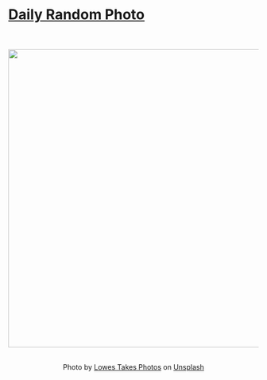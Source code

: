 # [Daily Random Photo](https://www.dailyrandomphoto.com/)

<div align="center">
  <br>
  <br>
  <a href="https://www.dailyrandomphoto.com/p/2023/2023-01-07/"><img src="https://images.unsplash.com/photo-1670336815587-cc650a664a53?crop=entropy&cs=tinysrgb&fit=max&fm=jpg&ixid=Mnw3NzUwOHwwfDF8cmFuZG9tfHx8fHx8fHx8MTY3MzA1MTQ5NQ&ixlib=rb-4.0.3&q=80&w=1080" width="600px"></a>
  <br>
  <br>
  <p class="has-text-grey">Photo by <a href="https://unsplash.com/@lowestakesphotos?utm_source=Daily%20Random%20Photo&amp;utm_medium=referral" target="_blank" rel="noopener noreferrer">Lowes Takes Photos</a> on <a href="https://unsplash.com/photos/JukEqpO9UWQ?utm_source=Daily%20Random%20Photo&amp;utm_medium=referral" target="_blank" rel="noopener noreferrer">Unsplash</a></p>
</div>
